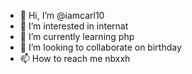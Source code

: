 - 👋 Hi, I’m @iamcarl10
- 👀 I’m interested in internat
- 🌱 I’m currently learning php
- 💞️ I’m looking to collaborate on birthday
- 📫 How to reach me nbxxh

<!---
iamcarl10/iamcarl10 is a ✨ special ✨ repository because its `README.md` (this file) appears on your GitHub profile.
You can click the Preview link to take a look at your changes.
--->
